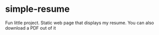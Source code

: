 # simple-resume
Fun little project. Static web page that displays my resume. You can also download a PDF out of it
